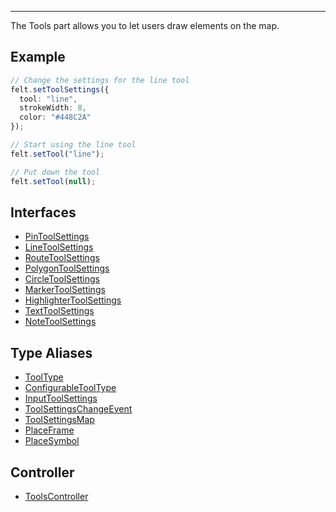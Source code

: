 ***

The Tools part allows you to let users draw elements on the map.

## Example

```ts
// Change the settings for the line tool
felt.setToolSettings({
  tool: "line",
  strokeWidth: 8,
  color: "#448C2A"
});

// Start using the line tool
felt.setTool("line");

// Put down the tool
felt.setTool(null);
```

## Interfaces

* [PinToolSettings](PinToolSettings.md)
* [LineToolSettings](LineToolSettings.md)
* [RouteToolSettings](RouteToolSettings.md)
* [PolygonToolSettings](PolygonToolSettings.md)
* [CircleToolSettings](CircleToolSettings.md)
* [MarkerToolSettings](MarkerToolSettings.md)
* [HighlighterToolSettings](HighlighterToolSettings.md)
* [TextToolSettings](TextToolSettings.md)
* [NoteToolSettings](NoteToolSettings.md)

## Type Aliases

* [ToolType](ToolType.md)
* [ConfigurableToolType](ConfigurableToolType.md)
* [InputToolSettings](InputToolSettings.md)
* [ToolSettingsChangeEvent](ToolSettingsChangeEvent.md)
* [ToolSettingsMap](ToolSettingsMap.md)
* [PlaceFrame](PlaceFrame.md)
* [PlaceSymbol](PlaceSymbol.md)

## Controller

* [ToolsController](ToolsController.md)
